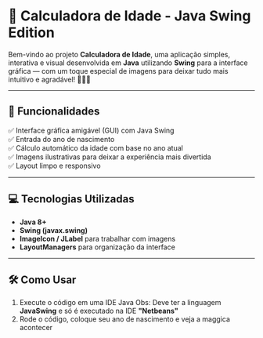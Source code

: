 # 🧮 Calculadora de Idade - Java Swing Edition

Bem-vindo ao projeto **Calculadora de Idade**, uma aplicação simples, interativa e visual desenvolvida em **Java** utilizando **Swing** para a interface gráfica — com um toque especial de imagens para deixar tudo mais intuitivo e agradável! 🎨👶🎂

---

## 🚀 Funcionalidades

✅ Interface gráfica amigável (GUI) com Java Swing  
✅ Entrada do ano de nascimento  
✅ Cálculo automático da idade com base no ano atual  
✅ Imagens ilustrativas para deixar a experiência mais divertida  
✅ Layout limpo e responsivo

---

## 💻 Tecnologias Utilizadas

- **Java 8+**
- **Swing (javax.swing)**
- **ImageIcon / JLabel** para trabalhar com imagens
- **LayoutManagers** para organização da interface

---

## 🛠️ Como Usar

1. Execute o código em uma IDE Java
   Obs: Deve ter a linguagem **JavaSwing** e só é
   executado na IDE **"Netbeans"**
2. Rode o código, coloque seu ano de nascimento e veja a maggica acontecer
